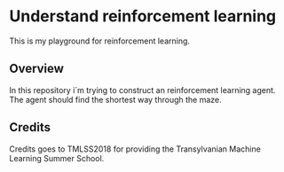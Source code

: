 # Understand reinforcement learning
This is my playground for reinforcement learning. 

## Overview
In this repository i´m trying to construct an reinforcement learning agent. The agent should find the shortest way through the maze.

## Credits
Credits goes to TMLSS2018 for providing the Transylvanian Machine Learning Summer School.
